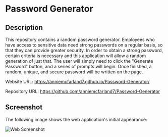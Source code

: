 # Password Generator

## Description 

This repository contains a random password generator. Employees who have access to sensitive data need strong passwords on a regular basis, so that they can provide greater security. In order to obtain a strong password, certain criteria is necessary and this application will allow a random generation of just that. The user will simply need to click the "Generate Password" button, and a series of prompts will begin. Once finished, a random, unique, and secure password will be written on the page.

Website URL: https://anniemcfarland7.github.io/Password-Generator/

Repository URL: https://github.com/anniemcfarland7/Password-Generator

## Screenshot 

The following image shows the web application's initial appearance:

![Web Screenshot](./screenshot.png)

